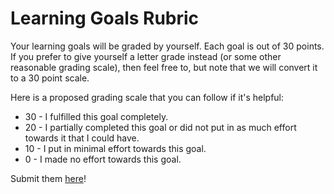 # Learning Goals Rubric
Your learning goals will be graded by yourself. Each goal is out of 30 points. If you prefer to give yourself a letter grade instead (or some other reasonable grading scale), then feel free to, but note that we will convert it to a 30 point scale.

Here is a proposed grading scale that you can follow if it's helpful:
* 30 - I fulfilled this goal completely.
* 20 - I partially completed this goal or did not put in as much effort towards it that I could have.
* 10 - I put in minimal effort towards this goal.
* 0 - I made no effort towards this goal.

Submit them [here]()!
